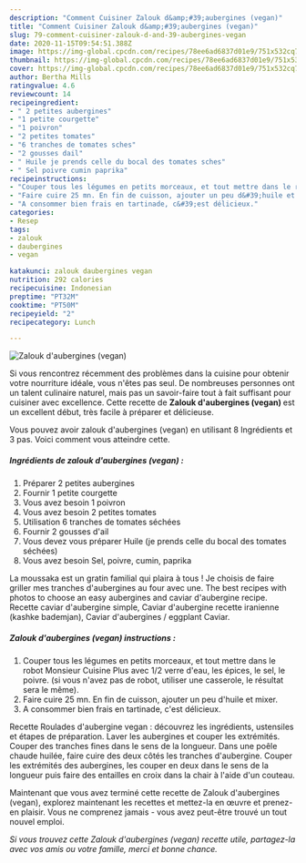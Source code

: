 ```yaml
---
description: "Comment Cuisiner Zalouk d&amp;#39;aubergines (vegan)"
title: "Comment Cuisiner Zalouk d&amp;#39;aubergines (vegan)"
slug: 79-comment-cuisiner-zalouk-d-and-39-aubergines-vegan
date: 2020-11-15T09:54:51.388Z
image: https://img-global.cpcdn.com/recipes/78ee6ad6837d01e9/751x532cq70/zalouk-daubergines-vegan-photo-principale-de-la-recette.jpg
thumbnail: https://img-global.cpcdn.com/recipes/78ee6ad6837d01e9/751x532cq70/zalouk-daubergines-vegan-photo-principale-de-la-recette.jpg
cover: https://img-global.cpcdn.com/recipes/78ee6ad6837d01e9/751x532cq70/zalouk-daubergines-vegan-photo-principale-de-la-recette.jpg
author: Bertha Mills
ratingvalue: 4.6
reviewcount: 14
recipeingredient:
- " 2 petites aubergines"
- "1 petite courgette"
- "1 poivron"
- "2 petites tomates"
- "6 tranches de tomates sches"
- "2 gousses dail"
- " Huile je prends celle du bocal des tomates sches"
- " Sel poivre cumin paprika"
recipeinstructions:
- "Couper tous les légumes en petits morceaux, et tout mettre dans le robot Monsieur Cuisine Plus avec 1/2 verre d&#39;eau, les épices, le sel, le poivre. (si vous n&#39;avez pas de robot, utiliser une casserole, le résultat sera le même)."
- "Faire cuire 25 mn. En fin de cuisson, ajouter un peu d&#39;huile et mixer."
- "A consommer bien frais en tartinade, c&#39;est délicieux."
categories:
- Resep
tags:
- zalouk
- daubergines
- vegan

katakunci: zalouk daubergines vegan 
nutrition: 292 calories
recipecuisine: Indonesian
preptime: "PT32M"
cooktime: "PT50M"
recipeyield: "2"
recipecategory: Lunch

---
```



![Zalouk d&#39;aubergines (vegan)](https://img-global.cpcdn.com/recipes/78ee6ad6837d01e9/751x532cq70/zalouk-daubergines-vegan-photo-principale-de-la-recette.jpg)

Si vous rencontrez récemment des problèmes dans la cuisine pour obtenir votre nourriture idéale, vous n'êtes pas seul. De nombreuses personnes ont un talent culinaire naturel, mais pas un savoir-faire tout à fait suffisant pour cuisiner avec excellence. Cette recette de <strong> Zalouk d&#39;aubergines (vegan) </strong> est un excellent début, très facile à préparer et délicieuse.

<!--inarticleads1-->

Vous pouvez avoir zalouk d&#39;aubergines (vegan) en utilisant 8 Ingrédients et 3 pas. Voici comment vous atteindre cette.

##### Ingrédients de zalouk d&#39;aubergines (vegan) :

1. Préparer  ​2 petites aubergines
1. Fournir 1 petite courgette
1. Vous avez besoin 1 poivron
1. Vous avez besoin 2 petites tomates
1. Utilisation 6 tranches de tomates séchées
1. Fournir 2 gousses d&#39;ail
1. Vous devez vous préparer  Huile (je prends celle du bocal des tomates séchées)
1. Vous avez besoin  Sel, poivre, cumin, paprika


La moussaka est un gratin familial qui plaira à tous ! Je choisis de faire griller mes tranches d&#39;aubergines au four avec une. The best recipes with photos to choose an easy aubergines and caviar d&#39;aubergine recipe. Recette caviar d&#39;aubergine simple, Caviar d&#39;aubergine recette iranienne (kashke bademjan), Caviar d&#39;aubergines / eggplant Caviar. 

<!--inarticleads2-->

##### Zalouk d&#39;aubergines (vegan) instructions :

1. Couper tous les légumes en petits morceaux, et tout mettre dans le robot Monsieur Cuisine Plus avec 1/2 verre d&#39;eau, les épices, le sel, le poivre. (si vous n&#39;avez pas de robot, utiliser une casserole, le résultat sera le même).
1. Faire cuire 25 mn. En fin de cuisson, ajouter un peu d&#39;huile et mixer.
1. A consommer bien frais en tartinade, c&#39;est délicieux.


Recette Roulades d&#39;aubergine vegan : découvrez les ingrédients, ustensiles et étapes de préparation. Laver les aubergines et couper les extrémités. Couper des tranches fines dans le sens de la longueur. Dans une poêle chaude huilée, faire cuire des deux côtés les tranches d&#39;aubergine. Couper les extrémités des aubergines, les couper en deux dans le sens de la longueur puis faire des entailles en croix dans la chair à l&#39;aide d&#39;un couteau. 

<!--inarticleads1-->

<p>
Maintenant que vous avez terminé cette recette de Zalouk d&#39;aubergines (vegan), explorez maintenant les recettes et mettez-la en œuvre et prenez-en plaisir. Vous ne comprenez jamais - vous avez peut-être trouvé un tout nouvel emploi.
</p>

<p>
<i>Si vous trouvez cette Zalouk d&#39;aubergines (vegan) recette utile, partagez-la avec vos amis ou votre famille, merci et bonne chance.</i>
</p>
